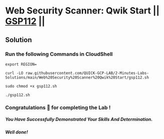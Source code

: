 # Web Security Scanner: Qwik Start || [GSP112](https://www.cloudskillsboost.google/focuses/1715?parent=catalog) ||

## Solution 

### Run the following Commands in CloudShell

```
export REGION=
```
```
curl -LO raw.githubusercontent.com/QUICK-GCP-LAB/2-Minutes-Labs-Solutions/main/Web%20Security%20Scanner%20Qwik%20Start/gsp112.sh

sudo chmod +x gsp112.sh

./gsp112.sh
```

### Congratulations 🎉 for completing the Lab !

##### *You Have Successfully Demonstrated Your Skills And Determination.*

#### *Well done!*

